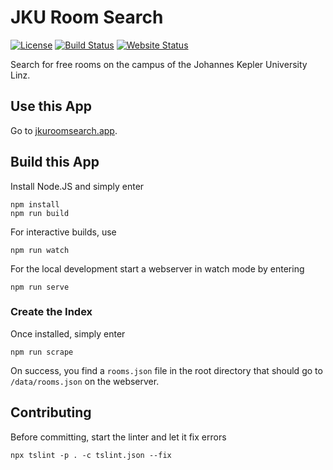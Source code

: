 # JKU Room Search

[![License](https://img.shields.io/badge/License-AGPL%203.0-yellow?style=popout-square)](LICENSE.txt)
[![Build Status](https://img.shields.io/travis/com/blu3r4y/jku-room-search/main.svg?style=popout-square)](https://travis-ci.com/blu3r4y/jku-room-search)
[![Website Status](https://img.shields.io/website/https/github.com/blu3r4y/jku-room-search.svg?down_color=red&down_message=down&up_color=green&up_message=online&style=popout-square)](https://blu3r4y.github.io/jku-room-search/)

Search for free rooms on the campus of the Johannes Kepler University Linz.

## Use this App

Go to [jkuroomsearch.app](https://jkuroomsearch.app).

## Build this App

Install Node.JS and simply enter

    npm install
    npm run build

For interactive builds, use

    npm run watch

For the local development start a webserver in watch mode by entering

    npm run serve


### Create the Index

Once installed, simply enter

    npm run scrape

On success, you find a `rooms.json` file in the root directory that should go to `/data/rooms.json` on the webserver.

## Contributing

Before committing, start the linter and let it fix errors

    npx tslint -p . -c tslint.json --fix
